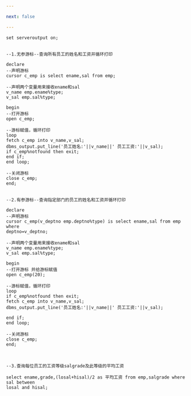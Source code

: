 ```yaml
---

next: false

---
```




<BlogInfo id="1001" title="游标的使用" author="白日梦想猿" pv=0 read_times=0 pre_cost_time="40" category="oracle" tag_list="['oracle', '              循环语句', '              cursor']" create_time="2021.10.20 09:11:08.264599" update_time="2021.10.20 09:35:18" />

```oracle
set serveroutput on;  
  

--1.无参游标--查询所有员工的姓名和工资并循环打印

declare  
--声明游标  
cursor c_emp is select ename,sal from emp;  
  
--声明两个变量用来接收ename和sal  
v_name emp.ename%type;  
v_sal emp.sal%type;  
  
begin  
--打开游标  
open c_emp;  
  
--游标赋值，循环打印  
loop  
fetch c_emp into v_name,v_sal;  
dbms_output.put_line('员工姓名:'||v_name||' 员工工资:'||v_sal);  
if c_emp%notfound then exit;  
end if;  
end loop;  
  
--关闭游标  
close c_emp;  
end;  
  
  
--2.有参游标--查询指定部门的员工的姓名和工资并循环打印

declare  
--声明游标  
cursor c_emp(v_deptno emp.deptno%type) is select ename,sal from emp where
deptno=v_deptno;  
  
--声明两个变量用来接收ename和sal  
v_name emp.ename%type;  
v_sal emp.sal%type;  
  
begin  
--打开游标 并给游标赋值  
open c_emp(20);  
  
--游标赋值，循环打印  
loop  
if c_emp%notfound then exit;  
fetch c_emp into v_name,v_sal;  
dbms_output.put_line('员工姓名:'||v_name||' 员工工资:'||v_sal);  
  
end if;  
end loop;  
  
--关闭游标  
close c_emp;  
end;  

  

--3.查询每位员工的工资等级salgrade及此等级的平均工资

select ename,grade,(losal+hisal)/2 as 平均工资 from emp,salgrade where sal between
losal and hisal;
```


<ActionBox />
